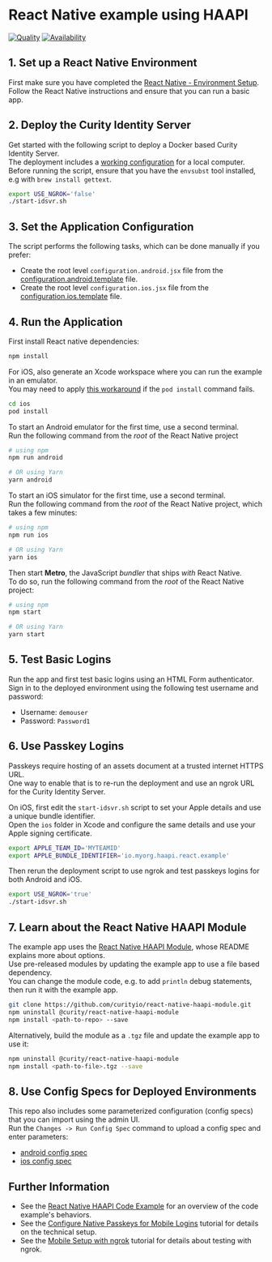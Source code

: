 # React Native example using HAAPI

[![Quality](https://img.shields.io/badge/quality-demo-red)](https://curity.io/resources/code-examples/status/)
[![Availability](https://img.shields.io/badge/availability-source-blue)](https://curity.io/resources/code-examples/status/)

## 1. Set up a React Native Environment

First make sure you have completed the [React Native - Environment Setup](https://reactnative.dev/docs/environment-setup).\
Follow the React Native instructions and ensure that you can run a basic app.

## 2. Deploy the Curity Identity Server

Get started with the following script to deploy a Docker based Curity Identity Server.\
The deployment includes a [working configuration](https://github.com/curityio/mobile-deployments/blob/main/haapi/example-config-template.xml) for a local computer.\
Before running the script, ensure that you have the `envsubst` tool installed, e.g with `brew install gettext`.

```bash
export USE_NGROK='false'
./start-idsvr.sh
```

## 3. Set the Application Configuration

The script performs the following tasks, which can be done manually if you prefer:

- Create the root level `configuration.android.jsx`  file from the [configuration.android.template](configuration.android.template) file.
- Create the root level `configuration.ios.jsx`  file from the [configuration.ios.template](configuration.ios.template) file.

## 4. Run the Application

First install React native dependencies:

```bash
npm install
```

For iOS, also generate an Xcode workspace where you can run the example in an emulator.\
You may need to apply [this workaround](https://github.com/facebook/react-native/issues/42109#issuecomment-1880663873) if the `pod install` command fails.

```bash
cd ios
pod install
```

To start an Android emulator for the first time, use a second terminal.\
Run the following command from the _root_ of the React Native project

```bash
# using npm
npm run android

# OR using Yarn
yarn android
```

To start an iOS simulator for the first time, use a second terminal.\
Run the following command from the _root_ of the React Native project, which takes a few minutes:

```bash
# using npm
npm run ios

# OR using Yarn
yarn ios
```

Then start **Metro**, the JavaScript _bundler_ that ships _with_ React Native.\
To do so, run the following command from the _root_ of the React Native project:

```bash
# using npm
npm start

# OR using Yarn
yarn start
```

## 5. Test Basic Logins

Run the app and first test basic logins using an HTML Form authenticator.\
Sign in to the deployed environment using the following test username and password:

- Username: `demouser`
- Password: `Password1`

## 6. Use Passkey Logins

Passkeys require hosting of an assets document at a trusted internet HTTPS URL.\
One way to enable that is to re-run the deployment and use an ngrok URL for the Curity Identity Server.

On iOS, first edit the `start-idsvr.sh` script to set your Apple details and use a unique bundle identifier.\
Open the `ios` folder in Xcode and configure the same details and use your Apple signing certificate.

```bash
export APPLE_TEAM_ID='MYTEAMID'
export APPLE_BUNDLE_IDENTIFIER='io.myorg.haapi.react.example'
```

Then rerun the deployment script to use ngrok and test passkeys logins for both Android and iOS.

```bash
export USE_NGROK='true'
./start-idsvr.sh
```

## 7. Learn about the React Native HAAPI Module

The example app uses the [React Native HAAPI Module](https://github.com/curityio/react-native-haapi-module), whose README explains more about options.\
Use pre-released modules by updating the example app to use a file based dependency.\
You can change the module code, e.g. to add `println` debug statements, then run it with the example app.

```bash
git clone https://github.com/curityio/react-native-haapi-module.git
npm uninstall @curity/react-native-haapi-module
npm install <path-to-repo> --save
```

Alternatively, build the module as a `.tgz` file and update the example app to use it:

```bash
npm uninstall @curity/react-native-haapi-module
npm install <path-to-file>.tgz --save
```

## 8. Use Config Specs for Deployed Environments

This repo also includes some parameterized configuration (config specs) that you can import using the admin UI.\
Run the `Changes -> Run Config Spec` command to upload a config spec and enter parameters:

- [android config spec](config/setup-android-no-attestation-validation.xml) 
- [ios config spec](config/setup-ios-no-attestation-validation.xml)

## Further Information

- See the [React Native HAAPI Code Example](https://curity.io/resources/learn/react-native-haapi/) for an overview of the code example's behaviors.
- See the [Configure Native Passkeys for Mobile Logins](https://curity.io/resources/learn/mobile-logins-using-native-passkeys/) tutorial for details on the technical setup.
- See the [Mobile Setup with ngrok](https://curity.io/resources/learn/mobile-setup-ngrok/) tutorial for details about testing with ngrok.

